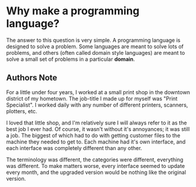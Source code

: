 # Why make a programming language?

The answer to this question is very simple. A programming language is designed to solve a problem. Some languages are meant to solve lots of problems, and others (often called domain style languages) are meant to solve a small set of problems in a particular **domain**.

## Authors Note
For a little under four years, I worked at a small print shop in the downtown district of my hometown. The job-title I made up for myself was "Print Specialist". I worked daily with any number of different printers, scanners, plotters, etc.

I loved that little shop, and I'm relatively sure I will always refer to it as the best job I ever had. Of course, it wasn't without it's annoyances; it was still a job. The biggest of which had to do with getting customer files to the machine they needed to get to. Each machine had it's own interface, and each interface was completely different than any other.

The terminology was different, the categories were different, everything was different.  To make matters worse, every interface seemed to update every month, and the upgraded version would be nothing like the original version. 